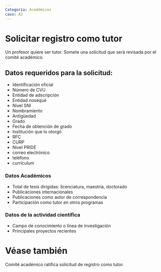 ```yaml
---
Categoría: Académicos
caso: A2
---
```


# Solicitar registro como tutor

Un profesor quiere ser tutor. Somete una solicitud que será revisada
por el comité académico.

## Datos requeridos para la solicitud:

- Identificación oficial
- Número de CVU
- Entidad de adscripción
- Entidad nosequé
- Nivel SNI
- Nombramiento
- Antigüedad
- Grado
- Fecha de obtención de grado
- Institución que lo otorgó
- RFC
- CURP
- Nivel PRIDE
- correo electrónico
- teléfono
- currículum

### Datos Académicos

- Total de tesis dirigidas: licenciatura, maestría, doctorado
- Publicaciones internacionales
- Publicaciones como autor de correspondencia
- Participación como tutor en otros programas


### Datos de la actividad científica

- Campo de conocimiento o línea de investigación
- Principales proyectos recientes



# Véase también

Comité académico ratifica solicitud de registro como tutor.
